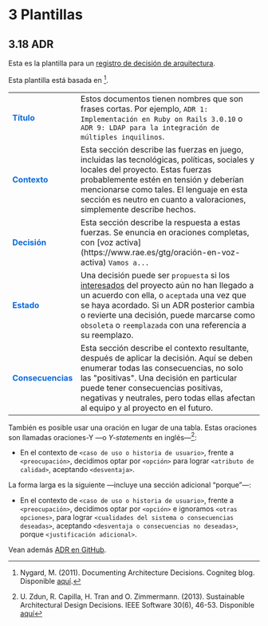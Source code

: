 # 3 Plantillas

## 3.18 ADR

Esta es la plantilla para un [registro de decisión de arquitectura](/4_Conceptos/4_ADR.md).

Esta plantilla está basada en [^1].

[^1]: Nygard, M. (2011). Documenting Architecture Decisions. Cogniteg blog.
      Disponible [aquí](https://cognitect.com/blog/2011/11/15/documenting-architecture-decisions).

 <table>
  <tr>
    <td style="color:#0969DA">
      <b>Título</b>
    </td>
    <td>
      Estos documentos tienen nombres que son frases cortas. Por ejemplo,
      <code>ADR 1: Implementación en Ruby on Rails 3.0.10</code> o
      <code>ADR 9: LDAP para la integración de múltiples inquilinos</code>.
  </tr>
  </tr>
    <td style="color:#0969DA">
      <b>Contexto</b>
    </td>
    <td>
      Esta sección describe las fuerzas en juego, incluidas las tecnológicas,
      políticas, sociales y locales del proyecto. Estas fuerzas probablemente
      estén en tensión y deberían mencionarse como tales. El lenguaje en esta
      sección es neutro en cuanto a valoraciones, simplemente describe hechos.
    </td>
  </tr>
  <tr>
    <td style="color:#0969DA">
      <b>Decisión</b>
    </td>
    <td>
      Esta sección describe la respuesta a estas fuerzas. Se enuncia en
      oraciones completas, con [voz activa](https://www.rae.es/gtg/oración-en-voz-activa)
      <code>Vamos a...</code>
    </td>
  </tr>
  <tr>
    <td style="color:#0969DA">
      <b>Estado</b>
    </td>
    <td>
      Una decisión puede ser <code>propuesta</code> si los
      <a href=/4_Conceptos/4_Interesado.md>interesados</a> ​​del proyecto aún no
      han llegado a un acuerdo con ella, o <code>aceptada</code> una vez que se
      haya acordado. Si un ADR posterior cambia o revierte una decisión, puede
      marcarse como <code>obsoleta</code> o <code>reemplazada</code> con una
      referencia a su reemplazo.
    </td>
  <tr>
    <td style="color:#0969DA">
      <b>Consecuencias</b>
    </td>
    <td>
      Esta sección describe el contexto resultante, después de aplicar
      la decisión. Aquí se deben enumerar todas las consecuencias, no solo las
      "positivas". Una decisión en particular puede tener consecuencias
      positivas, negativas y neutrales, pero todas ellas afectan al equipo y al
      proyecto en el futuro.
    </td>
  </tr>
</table>

También es posible usar una oración en lugar de una tabla. Estas oraciones son
llamadas oraciones-Y —o *Y-statements* en inglés—[^2]:

[^2]: U. Zdun, R. Capilla, H. Tran and O. Zimmermann. (2013). Sustainable
      Architectural Design Decisions. IEEE Software 30(6), 46-53. Disponible
      [aquí](https://www.infoq.com/articles/sustainable-architectural-design-decisions/)

* En el contexto de `<caso de uso o historia de usuario>`, frente a
  `<preocupación>`, decidimos optar por `<opción>` para lograr `<atributo de
  calidad>`, aceptando `<desventaja>`.

La forma larga es la siguiente —incluye una sección adicional “porque”—:

* En el contexto de `<caso de uso o historia de usuario>`, frente a
  `<preocupación>`, decidimos optar por `<opción>` e ignoramos `<otras
  opciones>`, para lograr `<cualidades del sistema o consecuencias deseadas>`,
  aceptando `<desventaja o consecuencias no deseadas>`, porque `<justificación
  adicional>`.

Vean además [ADR en GitHub](https://adr.github.io).
